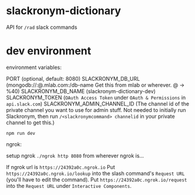 # slackronym-dictionary
API for `/rad` slack commands


# dev environment

environment variables:

PORT (optional, default: 8080)
SLACKRONYM_DB_URL (mongodb://<dbuser>:<dbpassword>@<something>.mlab.com:<someport>/db-name Get this from mlab or wherever. @ -> %40)
SLACKRONYM_DB_NAME (slackronym-dictionary-dev)
SLACKRONYM_TOKEN (`OAuth Access Token` under `OAuth & Permissions` in `api.slack.com`)
SLACKRONYM_ADMIN_CHANNEL_ID (The channel id of the private channel you want to use for admin stuff. Not needed to initially run Slackronym, then run `/<slackronymcommand> channelid` in your private channel to get this.)

`npm run dev`

ngrok:

setup ngrok
`./ngrok http 8080` from wherever ngrok is...

If ngrok url is `https://24392a0c.ngrok.io`
Put `https://24392a0c.ngrok.io/lookup` into the slash command's `Request URL` (you'll have to edit the command).
Put `https://24392a0c.ngrok.io/request` into the `Request URL` under `Interactive Components`.
